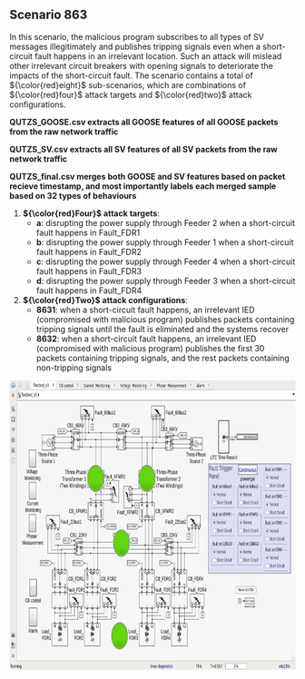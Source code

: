 ## Scenario 863
In this scenario, the malicious program subscribes to all types of SV messages illegitimately and publishes tripping signals even when a short-circuit fault happens in an irrelevant location. Such an attack will mislead other irrelevant circuit breakers with opening signals to deteriorate the impacts of the short-circuit fault. The scenario contains a total of ${\color{red}eight}$ sub-scenarios, which are combinations of ${\color{red}four}$ attack targets and ${\color{red}two}$ attack configurations.

**QUTZS_GOOSE.csv extracts all GOOSE features of all GOOSE packets from the raw network traffic**

**QUTZS_SV.csv extracts all SV features of all SV packets from the raw network traffic**

**QUTZS_final.csv merges both GOOSE and SV features based on packet recieve timestamp, and most importantly labels each merged sample based on 32 types of behaviours**

1. **${\color{red}Four}$ attack targets**: 
   - **a**: disrupting the power supply through Feeder 2 when a short-circuit fault happens in Fault_FDR1
   - **b**: disrupting the power supply through Feeder 1 when a short-circuit fault happens in Fault_FDR2
   - **c**: disrupting the power supply through Feeder 4 when a short-circuit fault happens in Fault_FDR3
   - **d**: disrupting the power supply through Feeder 3 when a short-circuit fault happens in Fault_FDR4
2. **${\color{red}Two}$ attack configurations**:
   - **8631**: when a short-circuit fault happens, an irrelevant IED (compromised with malicious program) publishes packets containing tripping signals until the fault is eliminated and the systems recover
   - **8632**: when a short-circuit fault happens, an irrelevant IED (compromised with malicious program) publishes the first 30 packets containing tripping signals, and the rest packets containing non-tripping signals

<img src="https://github.com/CSCRC-SCREED/QUT-ZSS-2023/blob/main/PrimaryPlant.jpg" alt="" width="800" height="510" />
